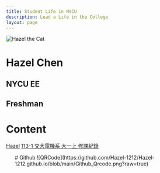 ```yaml
---
title: Student Life in NYCU
description: Lead a Life in the College
layout: page
---
```

![Hazel the Cat](https://github.com/Hazel-1212/Hazel-1212.github.io/blob/main/Brown%20Yellow%20Cat%20Logo.png?raw=true)
# Hazel Chen
## NYCU EE
## Freshman

# Content
<nav>
  <a href="/">Hazel</a>
  <a href="https://hazel-1212.github.io/113-1/class">113-1 交大電機系 大一上 修課紀錄 </a>
</nav>

<ul>
# Github 
![QRCode](https://github.com/Hazel-1212/Hazel-1212.github.io/blob/main/Github_Qrcode.png?raw=true)
</ul>


